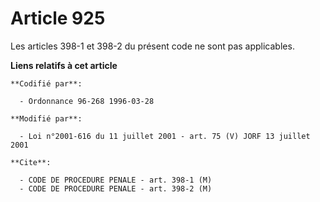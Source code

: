 # Article 925

Les articles 398-1 et 398-2 du présent code ne sont pas applicables.

**Liens relatifs à cet article**

	**Codifié par**:

	  - Ordonnance 96-268 1996-03-28

	**Modifié par**:

	  - Loi n°2001-616 du 11 juillet 2001 - art. 75 (V) JORF 13 juillet 2001

	**Cite**:

	  - CODE DE PROCEDURE PENALE - art. 398-1 (M)
	  - CODE DE PROCEDURE PENALE - art. 398-2 (M)

